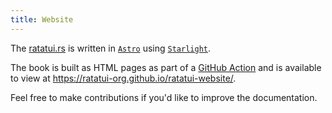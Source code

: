 ```yaml
---
title: Website
---
```


The [ratatui.rs](https://github.com/ratatui-org/ratatui-website) is written in
[`Astro`](https://astro.build/) using [`Starlight`](https://starlight.astro.build).

The book is built as HTML pages as part of a
[GitHub Action](https://github.com/ratatui-org/ratatui-website/blob/main/.github/workflows/deploy.yml)
and is available to view at <https://ratatui-org.github.io/ratatui-website/>.

Feel free to make contributions if you'd like to improve the documentation.
